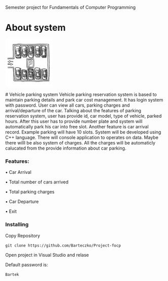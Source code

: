 
Semester project for Fundamentals of Computer Programming

# About system
<p align="left">
  <img src="https://github.com/Barteczko/Project-focp/blob/master/parking.jpg" width="150" title="Logo">
</p>
# Vehicle parking system
Vehicle parking reservation system is based to maintain parking details and park car cost management. It has login system with password. User can view all cars, parking charges and arrival/departure of the car.
Talking about the features of parking reservation system, user has provide id, car model, type of vehicle, parked hours. After this user has to provide number plate and system will automatically park his car into free slot. Another feature is car arrival record. 
Example parking will have 10 slots. System will be developed using C++ language.  There will console application to operates on data. Maybe there willl be also system of charges. All the charges will be automaticly calucated from the provide information about car parking. 


### Features:

•	Car Arrival

•	Total number of cars arrived

•	Total parking charges

•	Car Departure

•	Exit

### Installing

Copy Repository
```
git clone https://github.com/Barteczko/Project-focp
```
Open project in Visual Studio and relase

Default password is:

```
Bartek
```
